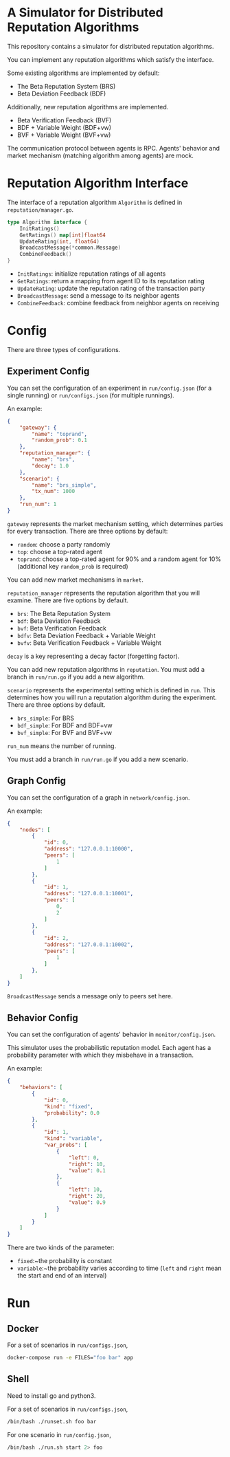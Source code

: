 # A Simulator for Distributed Reputation Algorithms

This repository contains a simulator for distributed reputation algorithms.

You can implement any reputation algorithms which satisfy the interface.

Some existing algorithms are implemented by default:
- The Beta Reputation System (BRS)
- Beta Deviation Feedback (BDF)

Additionally, new reputation algorithms are implemented.
- Beta Verification Feedback (BVF)
- BDF + Variable Weight (BDF+vw)
- BVF + Variable Weight (BVF+vw)

The communication protocol between agents is RPC.
Agents' behavior and market mechanism (matching algorithm among agents) are mock.


# Reputation Algorithm Interface

The interface of a reputation algorithm `Algorithm` is defined in `reputation/manager.go`.
```go
type Algorithm interface {
	InitRatings()
	GetRatings() map[int]float64
	UpdateRating(int, float64)
	BroadcastMessage(*common.Message)
	CombineFeedback()
}
```

- `InitRatings`: initialize reputation ratings of all agents
- `GetRatings`: return a mapping from agent ID to its reputation rating
- `UpdateRating`: update the reputation rating of the transaction party
- `BroadcastMessage`: send a message to its neighbor agents
- `CombineFeedback`: combine feedback from neighbor agents on receiving


# Config
There are three types of configurations.

## Experiment Config
You can set the configuration of an experiment in `run/config.json` (for a single running) or `run/configs.json` (for multiple runnings).

An example:
```json
{
    "gateway": {
        "name": "toprand",
        "random_prob": 0.1
    },
    "reputation_manager": {
        "name": "brs",
        "decay": 1.0
    },
    "scenario": {
        "name": "brs_simple",
        "tx_num": 1000
    },
    "run_num": 1
}
```

`gateway` represents the market mechanism setting, which determines parties for every transaction.
There are three options by default:
- `random`: choose a party randomly
- `top`: choose a top-rated agent
- `toprand`: choose a top-rated agent for 90% and a random agent for 10% (additional key `random_prob` is required)

You can add new market mechanisms in `market`.

`reputation_manager` represents the reputation algorithm that you will examine.
There are five options by default.
- `brs`: The Beta Reputation System
- `bdf`: Beta Deviation Feedback
- `bvf`: Beta Verification Feedback
- `bdfv`: Beta Deviation Feedback + Variable Weight
- `bvfv`: Beta Verification Feedback + Variable Weight

`decay` is a key representing a decay factor (forgetting factor).

You can add new reputation algorithms in `reputation`.
You must add a branch in `run/run.go` if you add a new algorithm.

`scenario` represents the experimental setting which is defined in `run`.
This determines how you will run a reputation algorithm during the experiment.
There are three options by default.
- `brs_simple`: For BRS
- `bdf_simple`: For BDF and BDF+vw
- `bvf_simple`: For BVF and BVF+vw

`run_num` means the number of running.

You must add a branch in `run/run.go` if you add a new scenario.

## Graph Config
You can set the configuration of a graph in `network/config.json`.

An example:
```json
{
    "nodes": [
        {
            "id": 0,
            "address": "127.0.0.1:10000",
            "peers": [
                1
            ]
        },
        {
            "id": 1,
            "address": "127.0.0.1:10001",
            "peers": [
                0,
                2
            ]
        },
        {
            "id": 2,
            "address": "127.0.0.1:10002",
            "peers": [
                1
            ]
        },
    ]
}
```

`BroadcastMessage` sends a message only to peers set here.

## Behavior Config
You can set the configuration of agents' behavior in `monitor/config.json`.

This simulator uses the probabilistic reputation model.
Each agent has a probability parameter with which they misbehave in a transaction.

An example:
```json
{
    "behaviors": [
        {
            "id": 0,
            "kind": "fixed",
            "probability": 0.0
        },
        {
            "id": 1,
            "kind": "variable",
            "var_probs": [
                {
                    "left": 0,
                    "right": 10,
                    "value": 0.1
                },
                {
                    "left": 10,
                    "right": 20,
                    "value": 0.9
                }
            ]
        }
    ]
}
```

There are two kinds of the parameter:
- `fixed`:~the probability is constant
- `variable`:~the probability varies according to time (`left` and `right` mean the start and end of an interval)


# Run

## Docker
For a set of scenarios in `run/configs.json`,
```sh
docker-compose run -e FILES="foo bar" app
```

## Shell
Need to install go and python3.

For a set of scenarios in `run/configs.json`,
```sh
/bin/bash ./runset.sh foo bar
```

For one scenario in `run/config.json`,
```sh
/bin/bash ./run.sh start 2> foo
```
